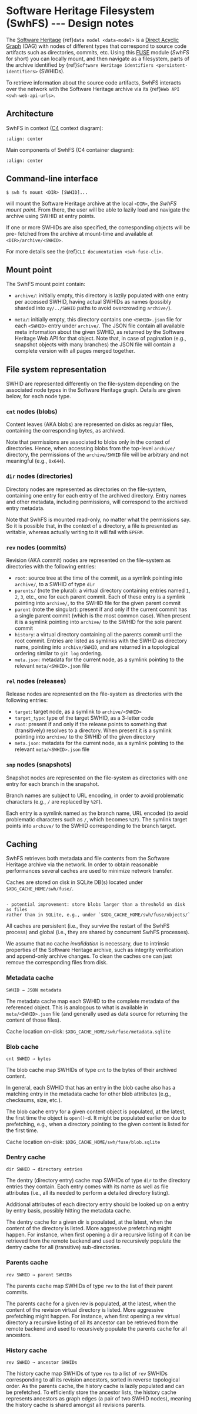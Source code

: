 # Software Heritage Filesystem (SwhFS) --- Design notes

The [Software Heritage](https://www.softwareheritage.org/)
{ref}`data model <data-model>` is
a [Direct Acyclic Graph](https://en.wikipedia.org/wiki/Directed_acyclic_graph)
(DAG) with nodes of different types that correspond to source code artifacts
such as directories, commits, etc. Using
this [FUSE](https://en.wikipedia.org/wiki/Filesystem_in_Userspace) module
(*SwhFS* for short) you can locally mount, and then navigate as a
filesystem, parts of the archive identified by
{ref}`Software Heritage identifiers <persistent-identifiers>` (SWHIDs).

To retrieve information about the source code artifacts, SwhFS interacts over
the network with the Software Heritage archive via its
{ref}`Web API <swh-web-api-urls>`.


## Architecture

SwhFS in context ([C4](https://en.wikipedia.org/wiki/C4_model) context
diagram):

```{image} images/arch-context.svg
:align: center
```

Main components of SwhFS (C4 container diagram):

```{image} images/arch-container.svg
:align: center
```


## Command-line interface

    $ swh fs mount <DIR> [SWHID]...

will mount the Software Heritage archive at the local `<DIR>`, the *SwhFS mount
point*. From there, the user will be able to lazily load and navigate the
archive using SWHID at entry points.

If one or more SWHIDs are also specified, the corresponding objects will be pre-
fetched from the archive at mount-time and available at `<DIR>/archive/<SWHID>`.

For more details see the {ref}`CLI documentation <swh-fuse-cli>`.


## Mount point

The SwhFS mount point contain:

- `archive/`: initially empty, this directory is lazily populated with one
entry per accessed SWHID, having actual SWHIDs as names (possibly sharded into
`xy/../SWHID` paths to avoid overcrowding `archive/`).

- `meta/`: initially empty, this directory contains one `<SWHID>.json` file for
each `<SWHID>` entry under `archive/`. The JSON file contain all available meta
information about the given SWHID, as returned by the Software Heritage Web API
for that object. Note that, in case of pagination (e.g., snapshot objects with
many branches) the JSON file will contain a complete version with all pages
merged together.


## File system representation

SWHID are represented differently on the file-system depending on the associated
node types in the Software Heritage graph. Details are given below, for each
node type.


### `cnt` nodes (blobs)

Content leaves (AKA blobs) are represented on disks as regular files, containing
the corresponding bytes, as archived.

Note that permissions are associated to blobs only in the context of
directories. Hence, when accessing blobs from the top-level `archive/`
directory, the permissions of the `archive/SWHID` file will be arbitrary and not
meaningful (e.g., `0x644`).


### `dir` nodes (directories)

Directory nodes are represented as directories on the file-system, containing
one entry for each entry of the archived directory. Entry names and other
metadata, including permissions, will correspond to the archived entry metadata.

Note that SwhFS is mounted read-only, no matter what the permissions say. So it
is possible that, in the context of a directory, a file is presented as
writable, whereas actually writing to it will fail with `EPERM`.


### `rev` nodes (commits)

Revision (AKA commit) nodes are represented on the file-system as directories
with the following entries:

- `root`: source tree at the time of the commit, as a symlink pointing into
`archive/`, to a SWHID of type `dir`
- `parents/` (note the plural): a virtual directory containing entries named
`1`, `2`, `3`, etc., one for each parent commit. Each of these entry is a
symlink pointing into `archive/`, to the SWHID file for the given parent commit
- `parent` (note the singular): present if and only if the current commit has a
single parent commit (which is the most common case). When present it is a
symlink pointing into `archive/` to the SWHID for the sole parent commit
- `history`: a virtual directory containing all the parents commit until the
root commit. Entries are listed as symlinks with the SWHID as directory name,
pointing into `archive/SWHID`, and are returned in a topological ordering
similar to `git log` ordering.
- `meta.json`: metadata for the current node, as a symlink pointing to the
relevant `meta/<SWHID>.json` file


### `rel` nodes (releases)

Release nodes are represented on the file-system as directories with the
following entries:

- `target`: target node, as a symlink to `archive/<SWHID>`
- `target_type`: type of the target SWHID, as a 3-letter code
- `root`: present if and only if the release points to something that
(transitively) resolves to a directory. When present it is a symlink pointing
into `archive/` to the SWHID of the given directory
- `meta.json`: metadata for the current node, as a symlink pointing to the
relevant `meta/<SWHID>.json` file


### `snp` nodes (snapshots)

Snapshot nodes are represented on the file-system as directories with one entry
for each branch in the snapshot.

Branch names are subject to URL encoding, in order to avoid problematic
characters (e.g., `/` are replaced by `%2F`).

Each entry is a symlink named as the branch name, URL encoded (to avoid
problematic characters such as `/`, which becomes `%2F`). The symlink target
points into `archive/` to the SWHID corresponding to the branch target.


## Caching

SwhFS retrieves both metadata and file contents from the Software Heritage
archive via the network. In order to obtain reasonable performances several
caches are used to minimize network transfer.

Caches are stored on disk in SQLite DB(s) located under
`$XDG_CACHE_HOME/swh/fuse/`.

```{todo}

- potential improvement: store blobs larger than a threshold on disk as files
rather than in SQLite, e.g., under `$XDG_CACHE_HOME/swh/fuse/objects/`

```

All caches are persistent (i.e., they survive the restart of the SwhFS process)
and global (i.e., they are shared by concurrent SwhFS processes).

We assume that no cache *invalidation* is necessary, due to intrinsic properties
of the Software Heritage archive, such as integrity verification and append-only
archive changes. To clean the caches one can just remove the corresponding files
from disk.


### Metadata cache

    SWHID → JSON metadata

The metadata cache map each SWHID to the complete metadata of the referenced
object. This is analogous to what is available in `meta/<SWHID>.json` file (and
generally used as data source for returning the content of those files).

Cache location on-disk: `$XDG_CACHE_HOME/swh/fuse/metadata.sqlite`


### Blob cache

    cnt SWHID → bytes

The blob cache map SWHIDs of type `cnt` to the bytes of their archived content.

In general, each SWHID that has an entry in the blob cache also has a matching
entry in the metadata cache for other blob attributes (e.g., checksums, size,
etc.).

The blob cache entry for a given content object is populated, at the latest, the
first time the object is `open()`-d. It might be populated earlier on due to
prefetching, e.g., when a directory pointing to the given content is listed for
the first time.

Cache location on-disk: `$XDG_CACHE_HOME/swh/fuse/blob.sqlite`


### Dentry cache

    dir SWHID → directory entries

The dentry (directory entry) cache map SWHIDs of type `dir` to the directory
entries they contain. Each entry comes with its name as well as file attributes
(i.e., all its needed to perform a detailed directory listing).

Additional attributes of each directory entry should be looked up on a entry by
entry basis, possibly hitting the metadata cache.

The dentry cache for a given dir is populated, at the latest, when the content
of the directory is listed. More aggressive prefetching might happen. For
instance, when first opening a dir a recursive listing of it can be retrieved
from the remote backend and used to recursively populate the dentry cache for
all (transitive) sub-directories.


### Parents cache

    rev SWHID → parent SWHIDs

The parents cache map SWHIDs of type `rev` to the list of their parent commits.

The parents cache for a given rev is populated, at the latest, when the content
of the revision virtual directory is listed. More aggressive prefetching might
happen. For instance, when first opening a rev virtual directory a recursive
listing of all its ancestor can be retrieved from the remote backend and used to
recursively populate the parents cache for all ancestors.


### History cache

    rev SWHID → ancestor SWHIDs

The history cache map SWHIDs of type `rev` to a list of `rev` SWHIDs
corresponding to all its revision ancestors, sorted in reverse topological
order. As the parents cache, the history cache is lazily populated and can be
prefetched. To efficiently store the ancestor lists, the history cache
represents ancestors as graph edges (a pair of two SWHID nodes), meaning the
history cache is shared amongst all revisions parents.
